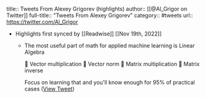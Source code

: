 title:: Tweets From Alexey Grigorev (highlights)
author:: [[@Al_Grigor on Twitter]]
full-title:: "Tweets From Alexey Grigorev"
category:: #tweets
url:: https://twitter.com/Al_Grigor

- Highlights first synced by [[Readwise]] [[Nov 19th, 2022]]
	- The most useful part of math for applied machine learning is Linear Algebra
	  
	  🔸 Vector multiplication
	  🔸 Vector norm
	  🔸 Matrix multiplication
	  🔸 Matrix inverse
	  
	  Focus on learning that and you'll know enough for 95% of practical cases ([View Tweet](https://twitter.com/Al_Grigor/status/1352595002992504838))